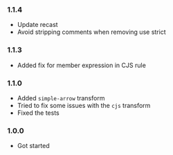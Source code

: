 ### 1.1.4

- Update recast
- Avoid stripping comments when removing use strict

### 1.1.3

- Added fix for member expression in CJS rule

### 1.1.0

- Added `simple-arrow` transform
- Tried to fix some issues with the `cjs` transform
- Fixed the tests

### 1.0.0

- Got started
